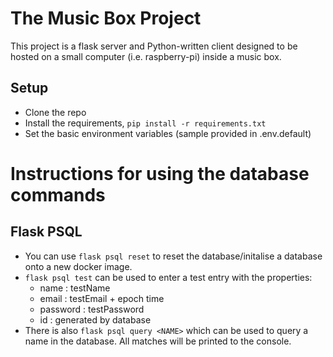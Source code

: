 # The Music Box Project
This project is a flask server and Python-written client designed to be hosted on a small computer (i.e. raspberry-pi) inside a music box. 

## Setup
- Clone the repo
- Install the requirements, `pip install -r requirements.txt`
- Set the basic environment variables (sample provided in .env.default)




# Instructions for using the database commands
## Flask PSQL
- You can use `flask psql reset` to reset the database/initalise a database onto a new docker image. 
- `flask psql test` can be used to enter a test entry with the properties:
  - name : testName
  - email : testEmail + epoch time
  - password : testPassword
  - id : generated by database
- There is also `flask psql query <NAME>` which can be used to query a name in the database. All matches will be printed to the console.